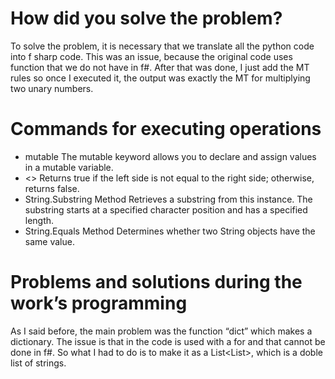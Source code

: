 # **How did you solve the problem?**
To solve the problem, it is necessary that we translate all the python code into f sharp code. This was an issue, because the original code uses function that we do not have in f#. After that was done, I just add the MT rules so once I executed it, the output was exactly the MT for multiplying two unary numbers. 
# **Commands for executing operations**
-   mutable The mutable keyword allows you to declare and assign values in a mutable variable.
-   <>      Returns true if the left side is not equal to the right side; otherwise, returns false. 
- String.Substring Method	Retrieves a substring from this instance. The substring starts at a specified character position and has a specified length.
- String.Equals Method	Determines whether two String objects have the same value.
# **Problems and solutions during the work’s programming**
As I said before, the main problem was the function “dict” which makes a dictionary. The issue is that in the code is used with a for and that cannot be done in f#. So what I had to do is to make it as a List<List<String>>, which is a doble list of strings.

